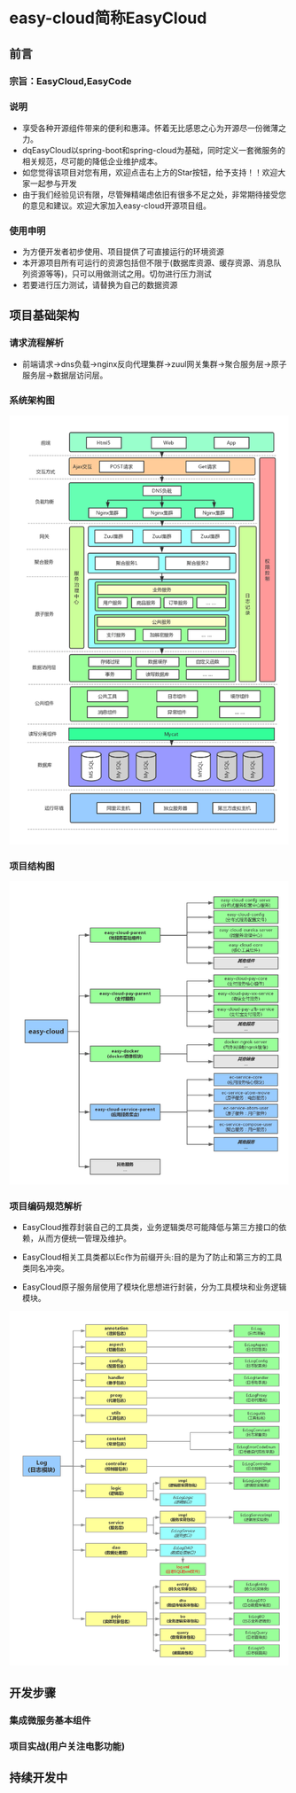 # easy-cloud简称EasyCloud
## 前言
### 宗旨：EasyCloud,EasyCode

###    说明

- 享受各种开源组件带来的便利和惠泽。怀着无比感恩之心为开源尽一份微薄之力。
- dqEasyCloud以spring-boot和spring-cloud为基础，同时定义一套微服务的相关规范，尽可能的降低企业维护成本。
- 如您觉得该项目对您有用，欢迎点击右上方的Star按钮，给予支持！！欢迎大家一起参与开发
- 由于我们经验见识有限，尽管殚精竭虑依旧有很多不足之处，非常期待接受您的意见和建议。欢迎大家加入easy-cloud开源项目组。

###     使用申明
- 为方便开发者初步使用、项目提供了可直接运行的环境资源
- 本开源项目所有可运行的资源包括但不限于(数据库资源、缓存资源、消息队列资源等等)，只可以用做测试之用。切勿进行压力测试
- 若要进行压力测试，请替换为自己的数据资源

## 项目基础架构
###  请求流程解析

- 前端请求->dns负载->nginx反向代理集群->zuul网关集群->聚合服务层->原子服务层->数据层访问层。


### 系统架构图

![系统架构图](easy-file/系统架构设计.png)

### 项目结构图

![项目结构图](easy-file/项目结构图.png)

###  项目编码规范解析

- EasyCloud推荐封装自己的工具类，业务逻辑类尽可能降低与第三方接口的依赖，从而方便统一管理及维护。

- EasyCloud相关工具类都以Ec作为前缀开头:目的是为了防止和第三方的工具类同名冲突。

- EasyCloud原子服务层使用了模块化思想进行封装，分为工具模块和业务逻辑模块。


![模块结构图](easy-file/模块结构图.png)

## 开发步骤
###     集成微服务基本组件


###     项目实战(用户关注电影功能)

## 持续开发中
